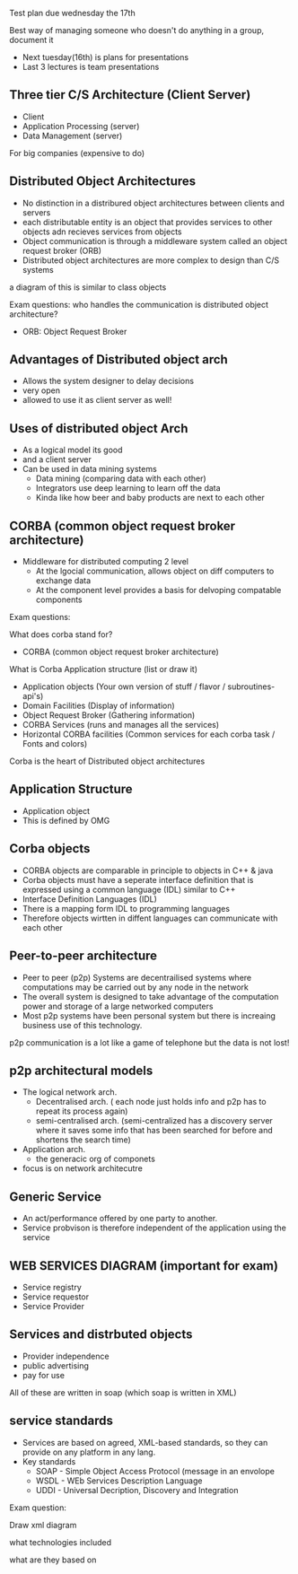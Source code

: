 
Test plan due wednesday the 17th

Best way of managing someone who doesn't do anything in a group, document it

* Next tuesday(16th) is plans for presentations
* Last 3 lectures is team presentations

## Three tier C/S Architecture (Client Server)

* Client
* Application Processing (server)
* Data Management (server)

For big companies (expensive to do)

## Distributed Object Architectures

* No distinction in a distribured object architectures between clients and servers
* each distributable entity is an object that provides services to other objects adn recieves services from objects
* Object communication is through a middleware system called an object request broker (ORB)
* Distributed object architectures are more complex to design than C/S systems

a diagram of this is similar to class objects

Exam questions: who handles the communication is distributed object architecture?

* ORB: Object Request Broker

## Advantages of Distributed object arch

* Allows the system designer to delay decisions
* very open
* allowed to use it as client server as well!

## Uses of distributed object Arch

* As a logical model its good
* and a client server
* Can be used in data mining systems
  * Data mining (comparing data with each other)
  * Integrators use deep learning to learn off the data
  * Kinda like how beer and baby products are next to each other
  
## CORBA (common object request broker architecture)

* Middleware for distributed computing 2 level
  * At the lgocial communication, allows object on diff computers to exchange data
  * At the component level provides a basis for delvoping compatable components
  
Exam questions:

What does corba stand for?

* CORBA (common object request broker architecture)

What is Corba Application structure (list or draw it)

* Application objects (Your own version of stuff / flavor / subroutines-api's)
* Domain Facilities (Display of information)
* Object Request Broker (Gathering information)
* CORBA Services  (runs and manages all the services)
* Horizontal CORBA facilities (Common services for each corba task / Fonts and colors)

Corba is the heart of Distributed object architectures

## Application Structure

* Application object
* This is defined by OMG

## Corba objects

* CORBA objects are comparable in principle to objects in C++ & java
* Corba objects must have a seperate interface definition that is expressed using a common language (IDL) similar to C++
* Interface Definition Languages (IDL)
* There is a mapping form IDL to programming languages
* Therefore objects wirtten in diffent languages can communicate with each other

## Peer-to-peer architecture

* Peer to peer (p2p) Systems are decentrailised systems where computations may be carried out by any node in the network
* The overall system is designed to take advantage of the computation power and storage of a large networked computers
* Most p2p systems have been personal system but there is increaing business use of this technology.

p2p communication is a lot like a game of telephone but the data is not lost!

## p2p architectural models

* The logical network arch.
  * Decentralised arch. ( each node just holds info and p2p has to repeat its process again)
  * semi-centralised arch. (semi-centralized has a discovery server where it saves some info that has been searched for before and shortens the search time)
* Application arch.
  * the generacic org of componets
* focus is on network architecutre

## Generic Service

* An act/performance offered by one party to another.
* Service probvison is therefore independent of the application using the service

## WEB SERVICES DIAGRAM (important for exam)

* Service registry
* Service requestor
* Service Provider

## Services and distrbuted objects

* Provider independence
* public advertising
* pay for use

All of these are written in soap (which soap is written in XML)

## service standards

* Services are based on agreed, XML-based standards, so they can provide on any platform in any lang.
* Key standards
  * SOAP - Simple Object Access Protocol (message in an envolope
  * WSDL - WEb Services Description Language
  * UDDI - Universal Decription, Discovery and Integration
  
Exam question:

Draw xml diagram

what technologies included

what are they based on
